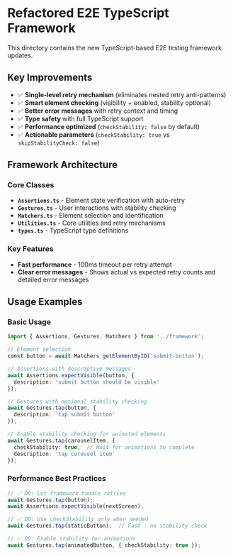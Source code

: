 # Refactored E2E TypeScript Framework

This directory contains the new TypeScript-based E2E testing framework updates.

## Key Improvements
- ✅ **Single-level retry mechanism** (eliminates nested retry anti-patterns)
- ✅ **Smart element checking** (visibility + enabled, stability optional)  
- ✅ **Better error messages** with retry context and timing
- ✅ **Type safety** with full TypeScript support
- ✅ **Performance optimized** (`checkStability: false` by default)
- ✅ **Actionable parameters** (`checkStability: true` vs `skipStabilityCheck: false`)

## Framework Architecture

### Core Classes
- **`Assertions.ts`** - Element state verification with auto-retry
- **`Gestures.ts`** - User interactions with stability checking
- **`Matchers.ts`** - Element selection and identification  
- **`Utilities.ts`** - Core utilities and retry mechanisms
- **`types.ts`** - TypeScript type definitions

### Key Features
- **Fast performance** - 100ms timeout per retry attempt
- **Clear error messages** - Shows actual vs expected retry counts and detailed error messages

## Usage Examples

### Basic Usage

```typescript
import { Assertions, Gestures, Matchers } from '../framework';

// Element selection
const button = await Matchers.getElementByID('submit-button');

// Assertions with descriptive messages
await Assertions.expectVisible(button, { 
  description: 'submit button should be visible' 
});

// Gestures with optional stability checking
await Gestures.tap(button, { 
  description: 'tap submit button'
});

// Enable stability checking for animated elements
await Gestures.tap(carouselItem, {
  checkStability: true,  // Wait for animations to complete
  description: 'tap carousel item'
});
```

### Performance Best Practices

```typescript
// ✅ DO: Let framework handle retries
await Gestures.tap(button);
await Assertions.expectVisible(nextScreen);

// ✅ DO: Use checkStability only when needed
await Gestures.tap(staticButton);  // Fast - no stability check

// ✅ DO: Enable stability for animations
await Gestures.tap(animatedButton, { checkStability: true });
```